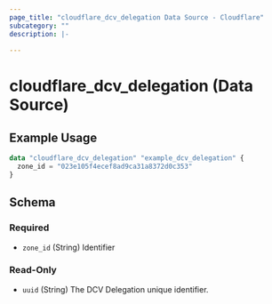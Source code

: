 ```yaml
---
page_title: "cloudflare_dcv_delegation Data Source - Cloudflare"
subcategory: ""
description: |-
  
---
```


# cloudflare_dcv_delegation (Data Source)



## Example Usage

```terraform
data "cloudflare_dcv_delegation" "example_dcv_delegation" {
  zone_id = "023e105f4ecef8ad9ca31a8372d0c353"
}
```

<!-- schema generated by tfplugindocs -->
## Schema

### Required

- `zone_id` (String) Identifier

### Read-Only

- `uuid` (String) The DCV Delegation unique identifier.


